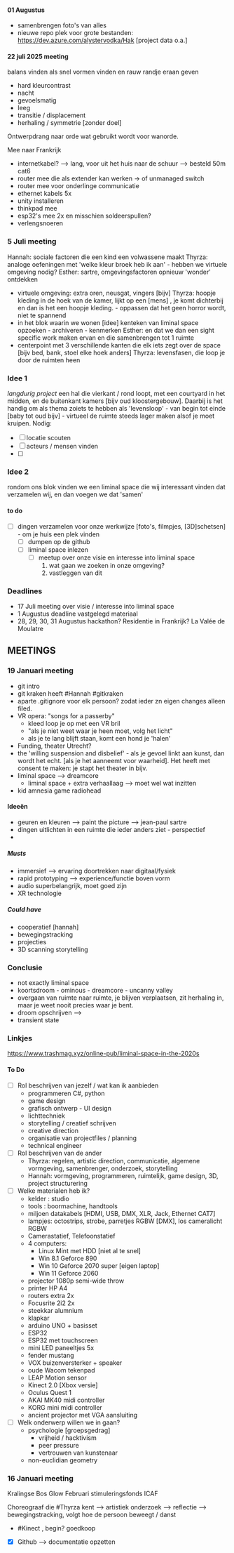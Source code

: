 #### 01 Augustus
- samenbrengen foto's van alles
- nieuwe repo plek voor grote bestanden: https://dev.azure.com/alystervodka/Hak [project data o.a.]
#### 22 juli 2025 meeting
balans vinden als snel vormen vinden en rauw randje eraan geven 
- hard kleurcontrast
- nacht
- gevoelsmatig
- leeg
- transitie / displacement
- herhaling / symmetrie [zonder doel]

Ontwerpdrang naar orde wat gebruikt wordt voor wanorde.

Mee naar Frankrijk
- internetkabel? --> lang, voor uit het huis naar de schuur --> besteld 50m cat6
- router mee die als extender kan werken -> of unmanaged switch
- router mee voor onderlinge communicatie
- ethernet kabels 5x
- unity installeren
- thinkpad mee
- esp32's mee 2x en misschien soldeerspullen?
- verlengsnoeren
### 5 Juli meeting
Hannah: sociale factoren die een kind een volwassene maakt
Thyrza: analoge oefeningen met 'welke kleur broek heb ik aan' - hebben we virtuele omgeving nodig?
Esther: sartre, omgevingsfactoren opnieuw 'wonder' ontdekken
- virtuele omgeving: extra oren, neusgat, vingers [bijv]
Thyrza: hoopje kleding in de hoek van de kamer, lijkt op een [mens] , je komt dichterbij en dan is het een hoopje kleding. - oppassen dat het geen horror wordt, niet te spannend
- in het blok waarin we wonen [idee] kenteken van liminal space opzoeken - archiveren - kenmerken
Esther: en dat we dan een sight specific work maken ervan en die samenbrengen tot 1 ruimte
- centerpoint met 3 verschillende kanten die elk iets zegt over de space [bijv bed, bank, stoel elke hoek anders]
Thyrza: levensfasen, die loop je door de ruimten heen

### Idee 1
*langdurig project*
een hal die vierkant / rond loopt, met een courtyard in het midden, en de buitenkant kamers [bijv oud kloostergebouw]. Daarbij is het handig om als thema zoiets te hebben als 'levensloop' - van begin tot einde [baby tot oud bijv] - virtueel de ruimte steeds lager maken alsof je moet kruipen.
Nodig:
- [ ] locatie scouten
- [ ] acteurs / mensen vinden
- [ ] 
### Idee 2
rondom ons blok vinden we een liminal space die wij interessant vinden
dat verzamelen wij, en dan voegen we dat 'samen'
#### to do
- [ ] dingen verzamelen voor onze werkwijze [foto's, filmpjes, [3D]schetsen] - om je huis een plek vinden
	- [ ] dumpen op de github
	- [ ] liminal space inlezen
		- [ ] meetup over onze visie en interesse into liminal space
			1. wat gaan we zoeken in onze omgeving?
			2. vastleggen van dit

### Deadlines
- 17 Juli meeting over visie / interesse into liminal space
- 1 Augustus deadline vastgelegd materiaal
- 28, 29, 30, 31 Augustus hackathon? Residentie in Frankrijk? La Valée de Moulatre

## MEETINGS
### 19 Januari meeting
- git intro
- git kraken heeft #Hannah #gitkraken
- aparte .gitignore voor elk persoon? zodat ieder zn eigen changes alleen filed.
-  VR opera: "songs for a passerby"
	- kleed loop je op met een VR bril
	- "als je niet weet waar je heen moet, volg het licht"
	- als je te lang blijft staan, komt een hond je 'halen'
- Funding, theater Utrecht?
- the 'willing suspension and disbelief' - als je gevoel linkt aan kunst, dan wordt het echt. [als je het aanneemt voor waarheid]. Het heeft met consent te maken: je stapt het theater in bijv.
- liminal space --> dreamcore
	- liminal space + extra verhaallaag --> moet wel wat inzitten
- kid amnesia game radiohead
#### Ideeën
- geuren en kleuren --> paint the picture --> jean-paul sartre
- dingen uitlichten in een ruimte die ieder anders ziet - perspectief
- 
##### Musts
- immersief --> ervaring doortrekken naar digitaal/fysiek
- rapid prototyping --> experience/functie boven vorm
- audio superbelangrijk, moet goed zijn
- XR technologie
##### Could have
- cooperatief [hannah]
- bewegingstracking
- projecties
- 3D scanning storytelling

### Conclusie
- not exactly liminal space
- koortsdroom - ominous - dreamcore - uncanny valley
- overgaan van ruimte naar ruimte, je blijven verplaatsen, zit herhaling in, maar je weet nooit precies waar je bent.
- droom opschrijven --> 
- transient state

### Linkjes
https://www.trashmag.xyz/online-pub/liminal-space-in-the-2020s

#### To Do
- [ ] Rol beschrijven van jezelf / wat kan ik aanbieden
	- programmeren C#, python
	- game design
	- grafisch ontwerp - UI design 
	- lichttechniek
	- storytelling / creatief schrijven
	- creative direction
	- organisatie van projectfiles / planning
	- technical engineer
- [ ] Rol beschrijven van de ander
	- Thyrza: regelen, artistic direction, communicatie, algemene vormgeving, samenbrenger, onderzoek, storytelling
	- Hannah: vormgeving, programmeren, ruimtelijk, game design, 3D, project structurering
- [ ] Welke materialen heb ik?
	- kelder : studio
	- tools : boormachine, handtools
	- miljoen datakabels [HDMI, USB, DMX, XLR, Jack, Ethernet CAT7]
	- lampjes: octostrips, strobe, parretjes RGBW [DMX], los cameralicht RGBW
	- Camerastatief, Telefoonstatief
	- 4 computers:
		- Linux Mint met HDD [niet al te snel]
		- Win 8.1 Geforce 890
		- Win 10 Geforce 2070 super [eigen laptop]
		- Win 11 Geforce 2060
	- projector 1080p semi-wide throw
	- printer HP A4
	- routers extra 2x
	- Focusrite 2i2 2x
	- steekkar alumnium
	- klapkar
	- arduino UNO + basisset
	- ESP32
	- ESP32 met touchscreen
	- mini LED paneeltjes 5x
	- fender mustang
	- VOX buizenversterker + speaker
	- oude Wacom tekenpad 
	- LEAP Motion sensor
	- Kinect 2.0 [Xbox versie]
	- Oculus Quest 1
	- AKAI MK40 midi controller
	- KORG mini midi controller
	- ancient projector met VGA aansluiting
- [ ] Welk onderwerp willen we in gaan?
	- psychologie [groepsgedrag]
		- vrijheid / hacktivism
		- peer pressure
		- vertrouwen van kunstenaar 
	- non-euclidian geometry

### 16 Januari meeting
Kralingse Bos
Glow
Februari stimuleringsfonds
ICAF 

Choreograaf die #Thyrza kent --> artistiek onderzoek --> reflectie --> bewegingstracking, volgt hoe de persoon beweegt / danst
- #Kinect , begin? goedkoop

- [x] Github --> documentatie opzetten

